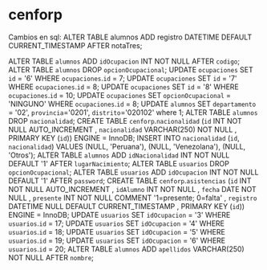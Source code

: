 # cenforp
Cambios en sql:
ALTER TABLE alumnos ADD registro DATETIME DEFAULT CURRENT_TIMESTAMP AFTER notaTres;


ALTER TABLE `alumnos` ADD `idOcupacion` INT NOT NULL AFTER `codigo`; 
ALTER TABLE `alumnos` DROP `opcionOcupacional`;
UPDATE `ocupaciones` SET `id` = '6' WHERE `ocupaciones`.`id` = 7; 
UPDATE `ocupaciones` SET `id` = '7' WHERE `ocupaciones`.`id` = 8; 
UPDATE `ocupaciones` SET `id` = '8' WHERE `ocupaciones`.`id` = 10; 
UPDATE `ocupaciones` SET `opcionOcupacional` = 'NINGUNO' WHERE `ocupaciones`.`id` = 8; 
UPDATE `alumnos` SET  `departamento` = '02', `provincia`='0201', `distrito`='020102' where 1;
ALTER TABLE `alumnos` DROP `nacionalidad`;
CREATE TABLE `cenforp`.`nacionalidad` (`id` INT NOT NULL AUTO_INCREMENT , `nacionalidad` VARCHAR(250) NOT NULL , PRIMARY KEY (`id`)) ENGINE = InnoDB; 
INSERT INTO `nacionalidad` (`id`, `nacionalidad`) VALUES (NULL, 'Peruana'), (NULL, 'Venezolana'), (NULL, 'Otros');
ALTER TABLE `alumnos` ADD `idNacionalidad` INT NOT NULL DEFAULT '1' AFTER `lugarNacimiento`; 
ALTER TABLE `usuarios` DROP `opcionOcupacional`;
ALTER TABLE `usuarios` ADD `idOcupacion` INT NOT NULL DEFAULT '1' AFTER `password`; 
CREATE TABLE `cenforp`.`asistencias` (`id` INT NOT NULL AUTO_INCREMENT , `idAlumno` INT NOT NULL , `fecha` DATE NOT NULL , `presente` INT NOT NULL COMMENT '1=presente; 0=falta' , `registro` DATETIME NULL DEFAULT CURRENT_TIMESTAMP , PRIMARY KEY (`id`)) ENGINE = InnoDB; 
UPDATE `usuarios` SET `idOcupacion` = '3' WHERE `usuarios`.`id` = 17; 
UPDATE `usuarios` SET `idOcupacion` = '4' WHERE `usuarios`.`id` = 18; 
UPDATE `usuarios` SET `idOcupacion` = '5' WHERE `usuarios`.`id` = 19; 
UPDATE `usuarios` SET `idOcupacion` = '6' WHERE `usuarios`.`id` = 20; 
ALTER TABLE `alumnos` ADD `apellidos` VARCHAR(250) NOT NULL AFTER `nombre`; 
